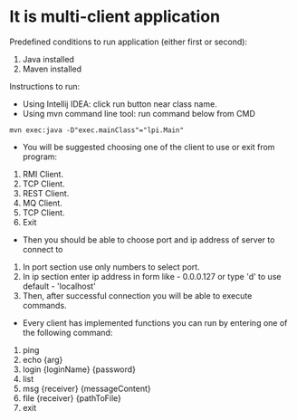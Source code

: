 # It is multi-client application
Predefined conditions to run application (either first or second):
1) Java installed
2) Maven installed

Instructions to run:
* Using Intellij IDEA: click run button near class name.
* Using mvn command line tool: run command below from CMD
```
mvn exec:java -D"exec.mainClass"="lpi.Main"
```

* You will be suggested choosing one of the client to use or exit from program:
1. RMI Client.
2. TCP Client.
3. REST Client.
4. MQ Client.
5. TCP Client.
6. Exit

* Then you should be able to choose port and ip address of server to connect to
1. In port section use only numbers to select port.
2. In ip section enter ip address in form like - 0.0.0.127 or type 'd' to use default - 'localhost'
3. Then, after successful connection you will be able to execute commands.

* Every client has implemented functions you can run by entering one of the following command:
1. ping
2. echo {arg}
3. login {loginName} {password}
4. list
5. msg {receiver} {messageContent}
6. file {receiver} {pathToFile}
7. exit